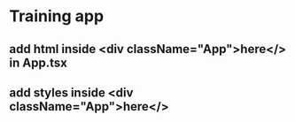 # Training app

## add html inside \<div className="App">here</> in App.tsx
## add styles inside \<div className="App">here</>
